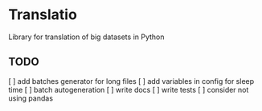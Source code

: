 # Translatio
Library for translation of big datasets in Python


## TODO
[ ] add batches generator for long files
[ ] add variables in config for sleep time
[ ] batch autogeneration
[ ] write docs
[ ] write tests
[ ] consider not using pandas
